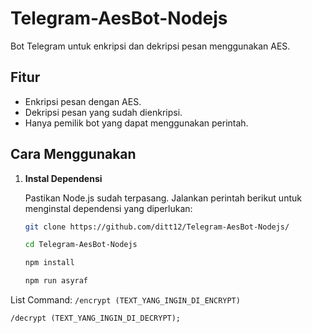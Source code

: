 # Telegram-AesBot-Nodejs

Bot Telegram untuk enkripsi dan dekripsi pesan menggunakan AES.

## Fitur

- Enkripsi pesan dengan AES.
- Dekripsi pesan yang sudah dienkripsi.
- Hanya pemilik bot yang dapat menggunakan perintah.

## Cara Menggunakan

1. **Instal Dependensi**

   Pastikan Node.js sudah terpasang. Jalankan perintah berikut untuk menginstal dependensi yang diperlukan:

   ```bash
   git clone https://github.com/ditt12/Telegram-AesBot-Nodejs/
   ```
   ```bash
   cd Telegram-AesBot-Nodejs
   ```
   ```bash
   npm install
   ```
   ```bash
   npm run asyraf
   
List Command:
 `/encrypt (TEXT_YANG_INGIN_DI_ENCRYPT)`
 
 `/decrypt (TEXT_YANG_INGIN_DI_DECRYPT);`
